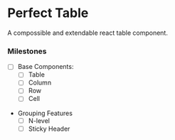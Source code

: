 # Perfect Table
A compossible and extendable react table component.

### Milestones
- [ ] Base Components:
    - [ ] Table
    - [ ] Column
    - [ ] Row
    - [ ] Cell
- Grouping Features
  - [ ] N-level
  - [ ] Sticky Header
